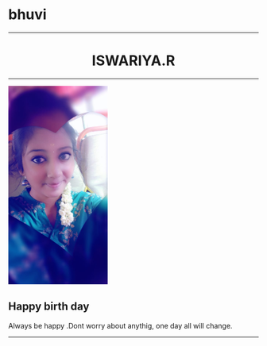 # bhuvi
<html>
<head><title>BIRTH DAY</title></head>
<body>
<hr size=3 noshade>
<h1><center>ISWARIYA.R</center></h1>
<hr size=3 noshade>
<img src=ishwariya.JPG height=400px width=200px>
<h2>Happy birth day </h2>
<p>Always be happy .Dont worry about anythig, one day all will change.</p>
<hr size=3 noshade>
</body
</html>
